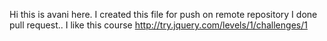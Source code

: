 Hi this is avani here.
I created this file for push on remote repository
I done pull request..
I like this course http://try.jquery.com/levels/1/challenges/1
